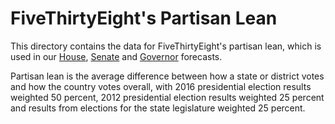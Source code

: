 # FiveThirtyEight's Partisan Lean

This directory contains the data for FiveThirtyEight's partisan lean, which is used in our [House](https://projects.fivethirtyeight.com/2018-midterm-election-forecast/house), [Senate](https://projects.fivethirtyeight.com/2018-midterm-election-forecast/senate) and [Governor](https://projects.fivethirtyeight.com/2018-midterm-election-forecast/governor/) forecasts. 

Partisan lean is the average difference between how a state or district votes and how the country votes overall, with 2016 presidential election results weighted 50 percent, 2012 presidential election results weighted 25 percent and results from elections for the state legislature weighted 25 percent.


